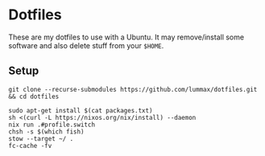 Dotfiles
===========

These are my dotfiles to use with a Ubuntu. It may remove/install some software
and also delete stuff from your `$HOME`.

Setup
-----

```
git clone --recurse-submodules https://github.com/lummax/dotfiles.git && cd dotfiles
```

```
sudo apt-get install $(cat packages.txt)
sh <(curl -L https://nixos.org/nix/install) --daemon
nix run .#profile.switch
chsh -s $(which fish)
stow --target ~/ .
fc-cache -fv
```
